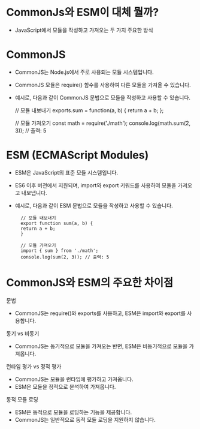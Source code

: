 # CommonJs와 ESM이 대체 뭘까?
- JavaScript에서 모듈을 작성하고 가져오는 두 가지 주요한 방식


# CommonJS
- CommonJS는 Node.js에서 주로 사용되는 모듈 시스템입니다.
- CommonJS 모듈은 require() 함수를 사용하여 다른 모듈을 가져올 수 있습니다.
- 예시로, 다음과 같이 CommonJS 문법으로 모듈을 작성하고 사용할 수 있습니다.


    // 모듈 내보내기
    exports.sum = function(a, b) {
    return a + b;
    };
    
    // 모듈 가져오기
    const math = require('./math');
    console.log(math.sum(2, 3)); // 출력: 5


# ESM (ECMAScript Modules)
- ESM은 JavaScript의 표준 모듈 시스템입니다. 
- ES6 이후 버전에서 지원되며, import와 export 키워드를 사용하여 모듈을 가져오고 내보냅니다.
- 예시로, 다음과 같이 ESM 문법으로 모듈을 작성하고 사용할 수 있습니다.


        // 모듈 내보내기
        export function sum(a, b) {
        return a + b;
        }
        
        // 모듈 가져오기
        import { sum } from './math';
        console.log(sum(2, 3)); // 출력: 5


# CommonJS와 ESM의 주요한 차이점

문법
- CommonJS는 require()와 exports를 사용하고, ESM은 import와 export를 사용합니다.

동기 vs 비동기
- CommonJS는 동기적으로 모듈을 가져오는 반면, ESM은 비동기적으로 모듈을 가져옵니다.

런타임 평가 vs 정적 평가
- CommonJS는 모듈을 런타임에 평가하고 가져옵니다. 
- ESM은 모듈을 정적으로 분석하여 가져옵니다.

동적 모듈 로딩
- ESM은 동적으로 모듈을 로딩하는 기능을 제공합니다.
- CommonJS는 일반적으로 동적 모듈 로딩을 지원하지 않습니다.
